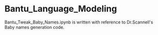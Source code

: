 # Bantu_Language_Modeling
Bantu_Tweak_Baby_Names.ipynb is written with reference to Dr.Scannell's Baby names generation code.
